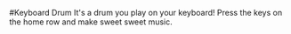 #Keyboard Drum
It's a drum you play on your keyboard! Press the keys on the home row and make sweet sweet music. 
